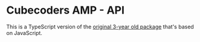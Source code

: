 # Cubecoders AMP - API
This is a TypeScript version of the [original 3-year old package](https://github.com/CubeCoders/ampapi-node) that's based on JavaScript.